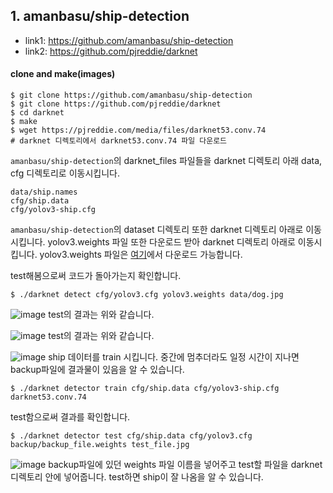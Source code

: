 ## 1. amanbasu/ship-detection

- link1: https://github.com/amanbasu/ship-detection
- link2: https://github.com/pjreddie/darknet

#### clone and make(images)

```
$ git clone https://github.com/amanbasu/ship-detection
$ git clone https://github.com/pjreddie/darknet
$ cd darknet
$ make
$ wget https://pjreddie.com/media/files/darknet53.conv.74
# darknet 디렉토리에서 darknet53.conv.74 파일 다운로드
```

`amanbasu/ship-detection`의 darknet_files 파일들을 darknet 디렉토리 아래 data, cfg 디렉토리로 이동시킵니다.

```
data/ship.names
cfg/ship.data
cfg/yolov3-ship.cfg
```

`amanbasu/ship-detection`의 dataset 디렉토리 또한 darknet 디렉토리 아래로 이동시킵니다.
yolov3.weights 파일 또한 다운로드 받아 darknet 디렉토리 아래로 이동시킵니다.
yolov3.weights 파일은 [여기](https://pjreddie.com/media/files/yolov3.weights)에서 다운로드 가능합니다.

test해봄으로써 코드가 돌아가는지 확인합니다.

```
$ ./darknet detect cfg/yolov3.cfg yolov3.weights data/dog.jpg
```

![image](https://user-images.githubusercontent.com/46602874/119124918-29799400-ba6c-11eb-9835-4e28b39c1ff5.png)
test의 결과는 위와 같습니다.

![image](https://user-images.githubusercontent.com/46602874/119124918-29799400-ba6c-11eb-9835-4e28b39c1ff5.png)
test의 결과는 위와 같습니다.

![image](https://user-images.githubusercontent.com/46602874/119244452-cbec6100-bbab-11eb-9e4d-e71c6f9e8f4f.png)
ship 데이터를 train 시킵니다.
중간에 멈추더라도 일정 시간이 지나면 backup파일에 결과물이 있음을 알 수 있습니다.

```
$ ./darknet detector train cfg/ship.data cfg/yolov3-ship.cfg darknet53.conv.74
```

test함으로써 결과를 확인합니다.

```
$ ./darknet detector test cfg/ship.data cfg/yolov3.cfg backup/backup_file.weights test_file.jpg
```

![image](https://user-images.githubusercontent.com/46602874/119244541-c5aab480-bbac-11eb-820b-f290b04b655b.png)
backup파일에 있던 weights 파일 이름을 넣어주고 test할 파일을 darknet 디렉토리 안에 넣어줍니다.
test하면 ship이 잘 나옴을 알 수 있습니다.
